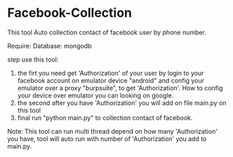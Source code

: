Facebook-Collection
===================

This tool Auto collection contact of facebook user by phone number.

Require:
Database: mongodb

step use this tool:

1. the firt you need get 'Authorization' of your user by login to your facebook account on emulator device "android" and config your emulator over a proxy "burpsuite", to get 'Authorization'. How to config your device over emulator you can looking on google.
2. the second after you have 'Authorization' you will add on file main.py on this tool
3. final run "python main.py" to collection contact of facebook.

Note: This tool can run multi thread depend on how many 'Authorization' you have, tool will auto run with number of 'Authorization' you add to main.py.
